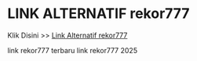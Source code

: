 # LINK ALTERNATIF rekor777

Klik Disini >> <a href="https://linksto.pages.dev/">Link Alternatif rekor777 </a>

link rekor777 terbaru
link rekor777 2025